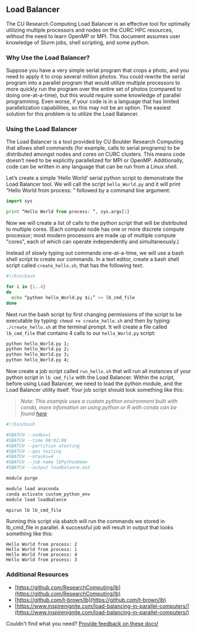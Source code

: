 ## Load Balancer

The CU Research Computing Load Balancer is an effective tool for
optimally utilizing multiple processors and nodes on the CURC HPC
resources, without the need to learn OpenMP or MPI. This document
assumes user knowledge of Slurm jobs, shell scripting, and
some python.


### Why Use the Load Balancer?

Suppose you have a very simple serial program that crops a photo, and
you need to apply it to crop several million photos. You could rewrite
the serial program into a parallel program that would utilize multiple
processors to more quickly run the program over the entire set of
photos (compared to doing one-at-a-time), but this would require some
knowledge of parallel programming. Even worse, if your code is in a
language that has limited parallelization capabilities, so this may not
be an option. The easiest solution for this problem is to utilize the
Load Balancer.


### Using the Load Balancer

The Load Balancer is a tool provided by CU Boulder Research Computing
that allows shell commands (for example, calls to serial programs) to
be distributed amongst nodes and cores on CURC clusters. This means code
doesn’t need to be explicitly parallelized for MPI or
OpenMP. Additionally, code can be written in any language that can be
run from a Linux shell.

Let’s create a simple ‘Hello World’ serial python script to
demonstrate the Load Balancer tool. We will call the script
`hello_World.py` and it will print “Hello World from process: ”
followed by a command line argument:

```python
import sys

print “Hello World from process: ”, sys.argv[1]
```

Now we will create a list of calls to the python script that will be
distributed to multiple cores. (Each compute node has one or more
discrete compute processor; most modern processors are made up of
multiple compute "cores", each of which can operate independently and
simultaneously.)

Instead of slowly typing out commands one-at-a-time, we will use a
bash shell script to create our commands. In a text editor, create a
bash shell script called `create_hello.sh`, that has the following
text:

```bash
#!/bin/bash

for i in {1..4}
do
  echo “python hello_World.py $i;” >> lb_cmd_file
done
```

Next run the bash script by first changing permissions of the script
to be executable by typing: `chmod +x create_hello.sh` and then by
typing: `./create_hello.sh` at the terminal prompt. It will create a
file called `lb_cmd_file` that contains 4 calls to our
`hello_World.py` script:

```bash
python hello_World.py 1;
python hello_World.py 2;
python hello_World.py 3;
python hello_World.py 4;
```

Now create a job script called `run_hello.sh` that will run all
instances of your python script in `lb_cmd_file` with the Load
Balancer. Within the script, before using Load Balancer, we need to
load the python module, and the Load Balancer utility itself. Your job 
script should look something like this:

> _Note: This example uses a custom python environment built with conda, more infomation on using python or R with conda can be found [here](./python.html)_

```bash
#!/bin/bash

#SBATCH --nodes=1
#SBATCH --time 00:02:00
#SBATCH --partition atesting
#SBATCH --qos testing
#SBATCH --ntasks=4
#SBATCH --job-name lbPythonDemo
#SBATCH --output loadbalance.out

module purge

module load anaconda 
conda activate custom_python_env
module load loadbalance

mpirun lb lb_cmd_file
```

Running this script via sbatch will run the commands we stored in
lb_cmd_file in parallel. A successful job will result in output that
looks something like this:

```
Hello World from process: 2
Hello World from process: 1
Hello World from process: 4
Hello World from process: 3
```


### Additional Resources

* [https://github.com/ResearchComputing/lb](https://github.com/ResearchComputing/lb)
* [https://github.com/t-brown/lb](https://github.com/t-brown/lb)
* [https://www.inspirenignite.com/load-balancing-in-parallel-computers/](https://www.inspirenignite.com/load-balancing-in-parallel-computers/)

Couldn't find what you need? [Provide feedback on these docs!](https://forms.gle/bSQEeFrdvyeQWPtW9)
